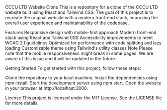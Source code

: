 CCCU LTD Website Clone
This is a repository for a clone of the CCCU LTD website built using React and Tailwind CSS. The goal of this project is to recreate the original website with a modern front-end stack, improving the overall user experience and maintainability of the codebase.

Features
Responsive design with mobile-first approach
Modern front-end stack using React and Tailwind CSS
Accessibility improvements to meet WCAG 2.1 guidelines
Optimized for performance with code splitting and lazy loading
Customizable theme using Tailwind's utility classes
Note
Please note that the mobile responsiveness might break in some pages. We are aware of this issue and it will be updated in the future.

Getting Started
To get started with this project, follow these steps:

Clone the repository to your local machine.
Install the dependencies using npm install.
Start the development server using npm start.
Open the website in your browser at http://localhost:3000.


License
This project is licensed under the MIT License. See the LICENSE file for more details.
